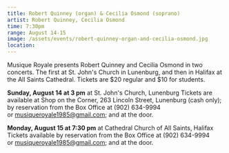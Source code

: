 ```yaml
---
title: Robert Quinney (organ) & Cecilia Osmond (soprano)
artist: Robert Quinney, Cecilia Osmond
time: 7:30pm
range: August 14-15
image: /assets/events/robert-quinney-organ-and-cecilia-osmond.jpg
location: 
---
```


Musique Royale presents Robert Quinney and Cecilia Osmond in two concerts. The first at St. John's Church in Lunenburg, and then in Halifax at the All Saints Cathedral. Tickets are $20 regular and $10 for students.

**Sunday, August 14 at 3 pm** at St. John's Church, Lunenburg
Tickets are available at Shop on the Corner, 263 Lincoln Street, Lunenburg (cash only); by reservation from the Box Office at (902) 634-9994 or [musiqueroyale1985@gmail.com](mailto:musiqueroyale1985@gmail.com); and at the door.

**Monday, August 15 at 7:30 pm** at Cathedral Church of All Saints, Halifax
Tickets available by reservation from the Box Office at (902) 634-9994 or [musiqueroyale1985@gmail.com](mailto:musiqueroyale1985@gmail.com); and at the door.